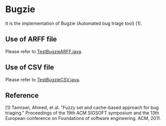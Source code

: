 Bugzie
===========

It is the implementation of Bugzie (Automated bug triage tool) [1].

Use of ARFF file
-----
Please refer to [TestBugzieARFF.java](src/test/java/hk/ust/ipam/bugtriage/bugzie/TestBugzieARFF.java).

Use of CSV file
-----
Please refer to [TestBugzieCSV.java](src/test/java/hk/ust/ipam/bugtriage/bugzie/TestBugzieCSV.java).

Reference
-----
[1] Tamrawi, Ahmed, et al. "Fuzzy set and cache-based approach for bug triaging." Proceedings of the 19th ACM SIGSOFT symposium and the 13th European conference on Foundations of software engineering. ACM, 2011.
